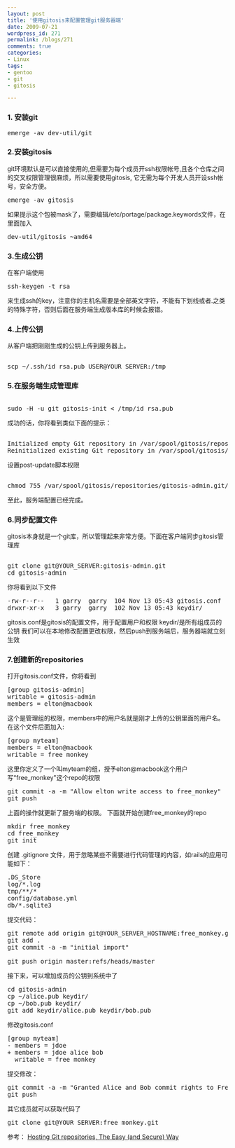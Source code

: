 ```yaml
---
layout: post
title: '使用gitosis来配置管理git服务器端'
date: 2009-07-21
wordpress_id: 271
permalink: /blogs/271
comments: true
categories:
- Linux
tags:
- gentoo
- git
- gitosis

---
```

### 1. 安装git
<pre class="prettyprint linenums">
emerge -av dev-util/git
</pre>
### 2.安装gitosis
git环境默认是可以直接使用的,但需要为每个成员开ssh权限帐号,且各个仓库之间的交叉权限管理很麻烦，所以需要使用gitosis, 它无需为每个开发人员开设ssh帐号，安全方便。
<pre class="prettyprint linenums">
emerge -av gitosis
</pre>
如果提示这个包被mask了，需要编辑/etc/portage/package.keywords文件，在里面加入
<pre class="prettyprint linenums">
dev-util/gitosis ~amd64
</pre>
### 3.生成公钥
在客户端使用
<pre class="prettyprint linenums">
ssh-keygen -t rsa
</pre>
来生成ssh的key，注意你的主机名需要是全部英文字符，不能有下划线或者.之类的特殊字符，否则后面在服务端生成版本库的时候会报错。
### 4.上传公钥
从客户端把刚刚生成的公钥上传到服务器上。
<pre class="prettyprint linenums"> 
scp ~/.ssh/id_rsa.pub USER@YOUR_SERVER:/tmp
</pre>
### 5.在服务端生成管理库
<pre class="prettyprint linenums"> 
sudo -H -u git gitosis-init < /tmp/id_rsa.pub
</pre>
成功的话，你将看到类似下面的提示：
<pre class="prettyprint linenums"> 
Initialized empty Git repository in /var/spool/gitosis/repositories/gitosis-admin.git/
Reinitialized existing Git repository in /var/spool/gitosis/repositories/gitosis-admin.git/
</pre>
设置post-update脚本权限
<pre class="prettyprint linenums"> 
chmod 755 /var/spool/gitosis/repositories/gitosis-admin.git/hooks/post-update
</pre>
至此，服务端配置已经完成。 

### 6.同步配置文件
gitosis本身就是一个git库，所以管理起来非常方便。下面在客户端同步gitosis管理库
<pre class="prettyprint linenums"> 
git clone git@YOUR_SERVER:gitosis-admin.git
cd gitosis-admin
</pre>
你将看到以下文件
<pre class="prettyprint linenums">
-rw-r--r--   1 garry  garry  104 Nov 13 05:43 gitosis.conf
drwxr-xr-x   3 garry  garry  102 Nov 13 05:43 keydir/
</pre>
gitosis.conf是gitosis的配置文件，用于配置用户和权限
keydir/是所有组成员的公钥
我们可以在本地修改配置更改权限，然后push到服务端后，服务器端就立刻生效

### 7.创建新的repositories
打开gitosis.conf文件，你将看到
<pre class="prettyprint linenums">
[group gitosis-admin]
writable = gitosis-admin
members = elton@macbook
</pre>
这个是管理组的权限，members中的用户名就是刚才上传的公钥里面的用户名。
在这个文件后面加入:
<pre class="prettyprint linenums">
[group myteam]
members = elton@macbook
writable = free_monkey
</pre>
这里你定义了一个叫myteam的组，授予elton@macbook这个用户写“free_monkey"这个repo的权限
<pre class="prettyprint linenums">
git commit -a -m "Allow elton write access to free_monkey"
git push
</pre>
上面的操作就更新了服务端的权限。
下面就开始创建free_monkey的repo
<pre class="prettyprint linenums">
mkdir free_monkey
cd free_monkey
git init
</pre>
创建 .gitignore 文件，用于忽略某些不需要进行代码管理的内容，如rails的应用可能如下：
<pre class="prettyprint linenums">
.DS_Store
log/*.log
tmp/**/*
config/database.yml
db/*.sqlite3
</pre>

提交代码：
<pre class="prettyprint linenums">
git remote add origin git@YOUR_SERVER_HOSTNAME:free_monkey.git
git add .
git commit -a -m "initial import"

git push origin master:refs/heads/master
</pre>

接下来，可以增加成员的公钥到系统中了
<pre class="prettyprint linenums">
cd gitosis-admin
cp ~/alice.pub keydir/
cp ~/bob.pub keydir/
git add keydir/alice.pub keydir/bob.pub
</pre>

修改gitosis.conf
<pre class="prettyprint linenums">
[group myteam]
- members = jdoe
+ members = jdoe alice bob
  writable = free_monkey
</pre>

提交修改：
<pre class="prettyprint linenums">
git commit -a -m "Granted Alice and Bob commit rights to FreeMonkey"
git push
</pre>

其它成员就可以获取代码了
<pre class="prettyprint linenums">
git clone git@YOUR_SERVER:free_monkey.git
</pre>

参考：
<a href="http://scie.nti.st/2007/11/14/hosting-git-repositories-the-easy-and-secure-way">Hosting Git repositories, The Easy (and Secure) Way</a>

